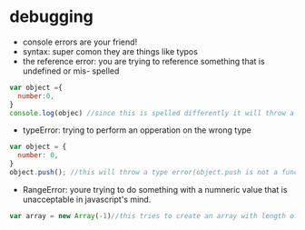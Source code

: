# debugging
- console errors are your friend!
- syntax: super comon they are things like typos
- the reference error: you are trying to reference something that is undefined or mis- spelled 
```javascript
var object ={
  number:0,
}
console.log(objec) //since this is spelled differently it will throw a reference error
```
- typeError: trying to perform an opperation on the wrong type

```javascript
var object = {
  number: 0,
}
object.push(); //this will throw a type error(object.push is not a function)push is for arrays
```
- RangeError: youre trying to do something with a numneric value that is unacceptable in javascript's mind. 
```javascript
var array = new Array(-1)//this tries to create an array with length of -1
```
